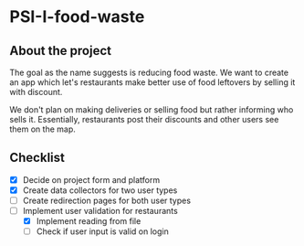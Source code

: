 # PSI-I-food-waste

## About the project
The goal as the name suggests is reducing food waste. We want to create an app which
let's restaurants make better use of food leftovers by selling it with discount. 

We don't plan on making deliveries or selling food but rather informing who sells it.
Essentially, restaurants post their discounts and other users see them on the map.

## Checklist
- [x] Decide on project form and platform
- [x] Create data collectors for two user types
- [ ] Create redirection pages for both user types
- [ ] Implement user validation for restaurants
    - [x] Implement reading from file
    - [ ] Check if user input is valid on login